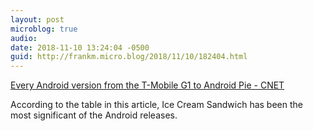 ```yaml
---
layout: post
microblog: true
audio: 
date: 2018-11-10 13:24:04 -0500
guid: http://frankm.micro.blog/2018/11/10/182404.html
---
```

[Every Android version from the T-Mobile G1 to Android Pie - CNET](https://www.cnet.com/news/every-google-android-version-from-the-t-mobile-g1-to-android-pie/#ftag=CAD590a51e)

According to the table in this article, Ice Cream Sandwich has been the most significant of the Android releases. 
